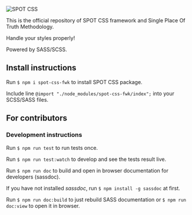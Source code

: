 ![SPOT CSS](https://www.spotcss.page/images/spot-css-logo-white-small.png)

This is the official repository of SPOT CSS framework and Single Place Of Truth Methodology. 

Handle your styles properly! 

Powered by SASS/SCSS.


## Install instructions
Run `$ npm i spot-css-fwk` to install SPOT CSS package.

Include line `@import "./node_modules/spot-css-fwk/index";` into your SCSS/SASS files.


## For contributors
### Development instructions
Run `$ npm run test` to run tests once.

Run `$ npm run test:watch` to develop and see the tests result live.

Run `$ npm run doc` to build and open in browser documentation for developers (sassdoc).

If you have not installed *sassdoc*, run `$ npm install -g sassdoc` at first.

Run `$ npm run doc:build` to just rebuild SASS documentation or `$ npm run doc:view` to open it in browser.